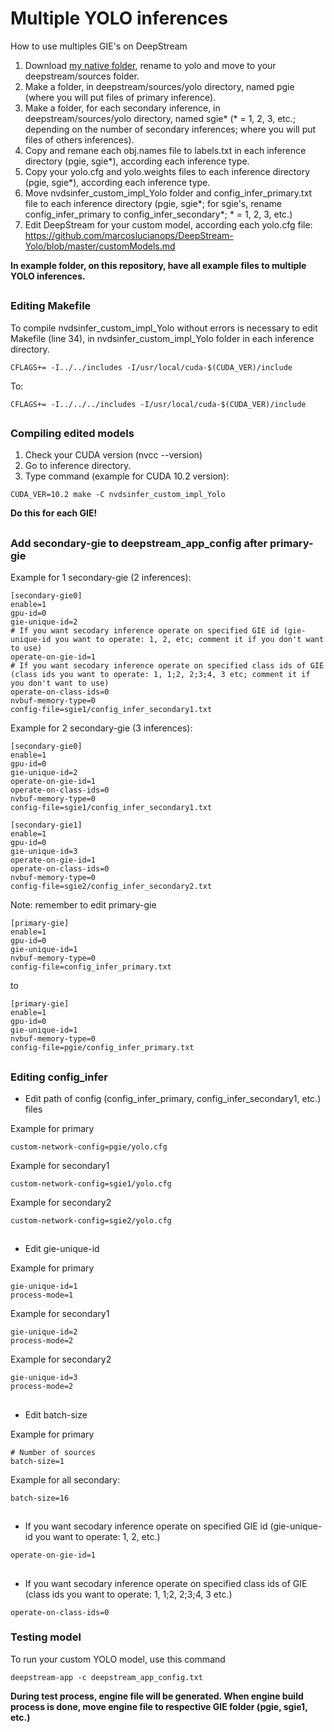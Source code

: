 # Multiple YOLO inferences
How to use multiples GIE's on DeepStream

1. Download [my native folder](https://github.com/marcoslucianops/DeepStream-Yolo/tree/master/native), rename to yolo and move to your deepstream/sources folder.
2. Make a folder, in deepstream/sources/yolo directory, named pgie (where you will put files of primary inference).
3. Make a folder, for each secondary inference, in deepstream/sources/yolo directory, named sgie* (* = 1, 2, 3, etc.; depending on the number of secondary inferences; where you will put files of others inferences).
4. Copy and remane each obj.names file to labels.txt in each inference directory (pgie, sgie*), according each inference type.
5. Copy your yolo.cfg and yolo.weights files to each inference directory (pgie, sgie*), according each inference type.
6. Move nvdsinfer_custom_impl_Yolo folder and config_infer_primary.txt file to each inference directory (pgie, sgie*; for sgie's, rename config_infer_primary to config_infer_secondary*; * = 1, 2, 3, etc.)
7. Edit DeepStream for your custom model, according each yolo.cfg file: https://github.com/marcoslucianops/DeepStream-Yolo/blob/master/customModels.md

**In example folder, on this repository, have all example files to multiple YOLO inferences.**

##

### Editing Makefile
To compile nvdsinfer_custom_impl_Yolo without errors is necessary to edit Makefile (line 34), in nvdsinfer_custom_impl_Yolo folder in each inference directory.
```
CFLAGS+= -I../../includes -I/usr/local/cuda-$(CUDA_VER)/include
```
To:
```
CFLAGS+= -I../../../includes -I/usr/local/cuda-$(CUDA_VER)/include
```

##

### Compiling edited models
1. Check your CUDA version (nvcc --version)
2. Go to inference directory.
3. Type command (example for CUDA 10.2 version):
```
CUDA_VER=10.2 make -C nvdsinfer_custom_impl_Yolo
```

**Do this for each GIE!**

##

### Add secondary-gie to deepstream_app_config after primary-gie

Example for 1 secondary-gie (2 inferences):
```
[secondary-gie0]
enable=1
gpu-id=0
gie-unique-id=2
# If you want secodary inference operate on specified GIE id (gie-unique-id you want to operate: 1, 2, etc; comment it if you don't want to use)
operate-on-gie-id=1
# If you want secodary inference operate on specified class ids of GIE (class ids you want to operate: 1, 1;2, 2;3;4, 3 etc; comment it if you don't want to use)
operate-on-class-ids=0
nvbuf-memory-type=0
config-file=sgie1/config_infer_secondary1.txt
```
Example for 2 secondary-gie (3 inferences):
```
[secondary-gie0]
enable=1
gpu-id=0
gie-unique-id=2
operate-on-gie-id=1
operate-on-class-ids=0
nvbuf-memory-type=0
config-file=sgie1/config_infer_secondary1.txt

[secondary-gie1]
enable=1
gpu-id=0
gie-unique-id=3
operate-on-gie-id=1
operate-on-class-ids=0
nvbuf-memory-type=0
config-file=sgie2/config_infer_secondary2.txt
```

Note: remember to edit primary-gie
```
[primary-gie]
enable=1
gpu-id=0
gie-unique-id=1
nvbuf-memory-type=0
config-file=config_infer_primary.txt
```

to
```
[primary-gie]
enable=1
gpu-id=0
gie-unique-id=1
nvbuf-memory-type=0
config-file=pgie/config_infer_primary.txt
```

##

### Editing config_infer

* Edit path of config (config_infer_primary, config_infer_secondary1, etc.) files

Example for primary

```
custom-network-config=pgie/yolo.cfg
```

Example for secondary1

```
custom-network-config=sgie1/yolo.cfg
```

Example for secondary2

```
custom-network-config=sgie2/yolo.cfg
```

##

* Edit gie-unique-id

Example for primary

```
gie-unique-id=1
process-mode=1
```

Example for secondary1

```
gie-unique-id=2
process-mode=2
```

Example for secondary2

```
gie-unique-id=3
process-mode=2
```

##

* Edit batch-size

Example for primary

```
# Number of sources
batch-size=1
```

Example for all secondary:

```
batch-size=16
```

##

* If you want secodary inference operate on specified GIE id (gie-unique-id you want to operate: 1, 2, etc.)

```
operate-on-gie-id=1
```

##

* If you want secodary inference operate on specified class ids of GIE (class ids you want to operate: 1, 1;2, 2;3;4, 3 etc.)

```
operate-on-class-ids=0
```

### Testing model
To run your custom YOLO model, use this command

```
deepstream-app -c deepstream_app_config.txt
```

**During test process, engine file will be generated. When engine build process is done, move engine file to respective GIE folder (pgie, sgie1, etc.)**
